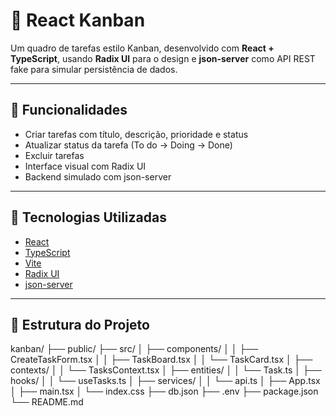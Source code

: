 # 📝 React Kanban

Um quadro de tarefas estilo Kanban, desenvolvido com **React + TypeScript**, usando **Radix UI** para o design e **json-server** como API REST fake para simular persistência de dados.

---

## 🚀 Funcionalidades

- Criar tarefas com título, descrição, prioridade e status
- Atualizar status da tarefa (To do → Doing → Done)
- Excluir tarefas
- Interface visual com Radix UI
- Backend simulado com json-server

---

## 🧰 Tecnologias Utilizadas

- [React](https://reactjs.org/)
- [TypeScript](https://www.typescriptlang.org/)
- [Vite](https://vitejs.dev/)
- [Radix UI](https://www.radix-ui.com/themes)
- [json-server](https://github.com/typicode/json-server)

---

## 📂 Estrutura do Projeto
  kanban/
  ├── public/
  ├── src/
  │ ├── components/
  │ │ ├── CreateTaskForm.tsx
  │ │ ├── TaskBoard.tsx
  │ │ └── TaskCard.tsx
  │ ├── contexts/
  │ │ └── TasksContext.tsx
  │ ├── entities/
  │ │ └── Task.ts
  │ ├── hooks/
  │ │ └── useTasks.ts
  │ ├── services/
  │ │ └── api.ts
  │ ├── App.tsx
  │ ├── main.tsx
  │ └── index.css
  ├── db.json
  ├── .env
  ├── package.json
  └── README.md
